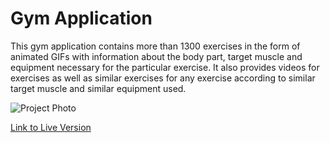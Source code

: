 # Gym Application
This gym application contains more than 1300 exercises in the form of animated GIFs with information about the body part, target muscle and equipment necessary for the particular exercise. It also provides videos for exercises as well as similar exercises for any exercise according to similar target muscle and similar equipment used.
  
![Project Photo](https://user-images.githubusercontent.com/70443956/179395809-09aa4796-94cc-4c3e-8207-bfcfb407df5f.png)

[Link to Live Version](https://gym-application.netlify.app/)

